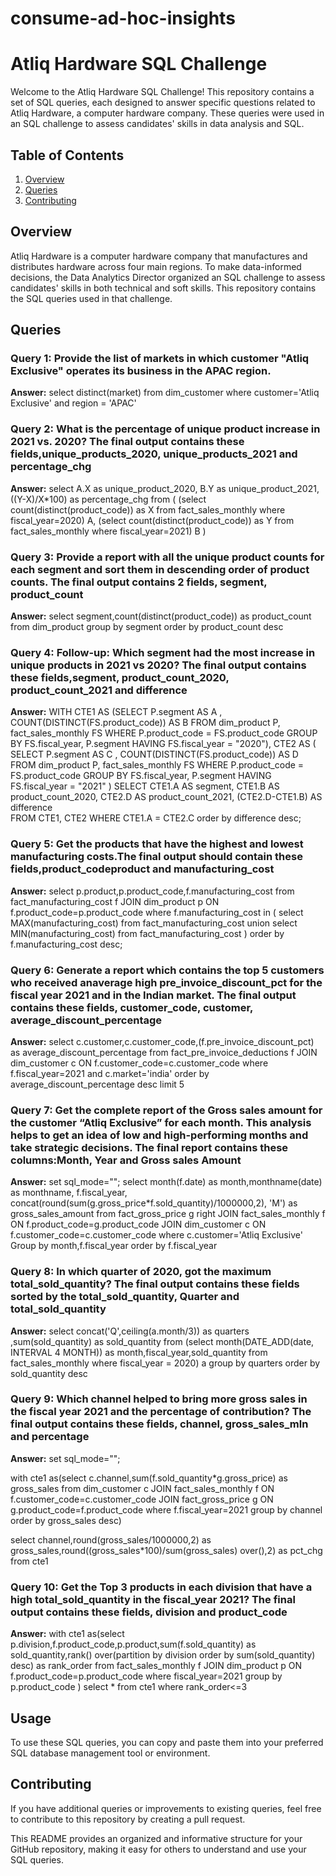 # consume-ad-hoc-insights

# Atliq Hardware SQL Challenge

Welcome to the Atliq Hardware SQL Challenge! This repository contains a set of SQL queries, each designed to answer specific questions related to Atliq Hardware, a computer hardware company. These queries were used in an SQL challenge to assess candidates' skills in data analysis and SQL.

## Table of Contents

1. [Overview](#overview)
2. [Queries](#queries)
3. [Contributing](#contributing)

## Overview

Atliq Hardware is a computer hardware company that manufactures and distributes hardware across four main regions. To make data-informed decisions, the Data Analytics Director organized an SQL challenge to assess candidates' skills in both technical and soft skills. This repository contains the SQL queries used in that challenge.

## Queries

### Query 1: Provide the list of markets in which customer "Atliq Exclusive" operates its business in the APAC region.

**Answer:** select distinct(market) from dim_customer where customer='Atliq Exclusive' and region = 'APAC'

### Query 2: What is the percentage of unique product increase in 2021 vs. 2020? The final output contains these fields,unique_products_2020, unique_products_2021 and percentage_chg

**Answer:** select A.X as unique_product_2020, B.Y as unique_product_2021, ((Y-X)/X*100) as percentage_chg from
(
(select count(distinct(product_code)) as X
from fact_sales_monthly where fiscal_year=2020) A,
(select count(distinct(product_code)) as Y
from fact_sales_monthly where fiscal_year=2021) B
)

### Query 3: Provide a report with all the unique product counts for each segment and sort them in descending order of product counts. The final output contains 2 fields, segment, product_count

**Answer:** select segment,count(distinct(product_code)) as product_count from dim_product
group by segment order by product_count desc

### Query 4: Follow-up: Which segment had the most increase in unique products in 2021 vs 2020? The final output contains these fields,segment, product_count_2020, product_count_2021 and difference

**Answer:** WITH CTE1 AS 
	(SELECT P.segment AS A , COUNT(DISTINCT(FS.product_code)) AS B 
    FROM dim_product P, fact_sales_monthly FS
    WHERE P.product_code = FS.product_code
    GROUP BY FS.fiscal_year, P.segment
    HAVING FS.fiscal_year = "2020"),
CTE2 AS
    (
	SELECT P.segment AS C , COUNT(DISTINCT(FS.product_code)) AS D 
    FROM dim_product P, fact_sales_monthly FS
    WHERE P.product_code = FS.product_code
    GROUP BY FS.fiscal_year, P.segment
    HAVING FS.fiscal_year = "2021"
    )  SELECT CTE1.A AS segment, CTE1.B AS product_count_2020, CTE2.D AS product_count_2021, (CTE2.D-CTE1.B) AS difference  
FROM CTE1, CTE2
WHERE CTE1.A = CTE2.C 
order by difference desc;

### Query 5: Get the products that have the highest and lowest manufacturing costs.The final output should contain these fields,product_codeproduct and manufacturing_cost

**Answer:** select p.product,p.product_code,f.manufacturing_cost from fact_manufacturing_cost f 
JOIN dim_product p ON f.product_code=p.product_code
where f.manufacturing_cost in (
  select MAX(manufacturing_cost) from fact_manufacturing_cost
  union
  select MIN(manufacturing_cost) from fact_manufacturing_cost
)
order by f.manufacturing_cost desc;

### Query 6: Generate a report which contains the top 5 customers who received anaverage high pre_invoice_discount_pct for the fiscal year 2021 and in the Indian market. The final output contains these fields, customer_code, customer, average_discount_percentage

**Answer:** select c.customer,c.customer_code,(f.pre_invoice_discount_pct) as average_discount_percentage
from fact_pre_invoice_deductions f 
JOIN dim_customer c ON f.customer_code=c.customer_code 
where f.fiscal_year=2021 and c.market='india'
order by average_discount_percentage desc
limit 5

### Query 7: Get the complete report of the Gross sales amount for the customer “Atliq Exclusive” for each month. This analysis helps to get an idea of low and high-performing months and take strategic decisions. The final report contains these columns:Month, Year and Gross sales Amount

**Answer:** set sql_mode="";
select month(f.date) as month,monthname(date) as monthname, f.fiscal_year,
concat(round(sum(g.gross_price*f.sold_quantity)/1000000,2), 'M') as gross_sales_amount from fact_gross_price g
right JOIN fact_sales_monthly f ON 
f.product_code=g.product_code
JOIN dim_customer c ON 
f.customer_code=c.customer_code
where c.customer='Atliq Exclusive' 
Group by month,f.fiscal_year
order by f.fiscal_year


### Query 8: In which quarter of 2020, got the maximum total_sold_quantity? The final output contains these fields sorted by the total_sold_quantity, Quarter and total_sold_quantity

**Answer:** select concat('Q',ceiling(a.month/3)) as quarters ,sum(sold_quantity) as sold_quantity from 
(select month(DATE_ADD(date, INTERVAL 4 MONTH)) as month,fiscal_year,sold_quantity 
from fact_sales_monthly where fiscal_year = 2020) a
group by quarters
order by sold_quantity desc

### Query 9: Which channel helped to bring more gross sales in the fiscal year 2021 and the percentage of contribution? The final output contains these fields, channel, gross_sales_mln and percentage

**Answer:** set sql_mode="";

with cte1 as(select c.channel,sum(f.sold_quantity*g.gross_price) as gross_sales from dim_customer c
JOIN fact_sales_monthly f ON 
f.customer_code=c.customer_code
JOIN fact_gross_price g ON 
g.product_code=f.product_code
where f.fiscal_year=2021
group by channel
order by gross_sales desc) 

select  channel,round(gross_sales/1000000,2) as gross_sales,round((gross_sales*100)/sum(gross_sales) over(),2) as pct_chg from cte1 

### Query 10: Get the Top 3 products in each division that have a high total_sold_quantity in the fiscal_year 2021? The final output contains these fields, division and product_code

**Answer:** with cte1 as(select p.division,f.product_code,p.product,sum(f.sold_quantity) as sold_quantity,rank() 
over(partition by division order by sum(sold_quantity) desc) as rank_order from fact_sales_monthly f
JOIN dim_product p ON 
f.product_code=p.product_code
where fiscal_year=2021 
group by p.product_code
)
select * from cte1 where rank_order<=3


## Usage

To use these SQL queries, you can copy and paste them into your preferred SQL database management tool or environment.

## Contributing

If you have additional queries or improvements to existing queries, feel free to contribute to this repository by creating a pull request.


This README provides an organized and informative structure for your GitHub repository, making it easy for others to understand and use your SQL queries.
